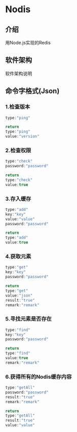 # Nodis

## 介绍
用Node.js实现的Redis

## 软件架构
软件架构说明


## 命令字格式(Json)

### 1.检查版本 

```js
type:"ping"
```

```js
return
type:"ping"
value:"version"
```

### 2.检查权限

```js
type:"check"
password:"password"
```

```js
return
type:"check"
value:true
```

### 3.存入缓存

```js
type:"add"
key:"key"       
value:"value"
password:"password"
```

```js
return
type:"add"
value:true
```

### 4.获取元素

```js
type:"get"
key:"key"
password:"password"
```

```js
return 
type:"get"
value:"json"
result:"true"
remark:"remark"
```

### 5.寻找元素是否存在

```js
type:"find"
key:"key"
password:"password"
```

```js
return
type:"find"
value:true
remark:"remark"
```


### 6.获得所有的Nodis缓存内容
```js
type:"getAll"
password:"password"
result:"true"
remark:"remark"
```

```js
return
type:"getAll"
result:"true"
value:"value"